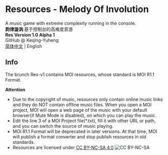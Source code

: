 # Resources - Melody Of Involution
A music game with extreme complexity running in the console.  
**韵律漩涡**:基于控制台的高难度音游  
**Res Version 1.0 Alpha 1**  
GitHub @ Keqing-Yuheng  
[简体中文](https://github.com/Keqing-Yuheng/MelodyOfInvolution/blob/Res-v1/README.md "README.md") | English  

## Info
The brunch Res-v1 contains MOI resources, whose standard is MOI R1.1 Format.  

**Attention**
- Due to the copyright of music, resources only contain online music links and they do NOT contain offline music files. When you open a MOI project, MOI will open a web page of the music with your default browser(if Mute Mode is disabled), on which you can play the music.  
- Edit the line 3 of a MOI Project file(*.txt), fill it with other URL or path, and you can switch the source of music playing.  
- MOI R1.1 Format will be deprecated in later versions. At that time, MOI will publish a format converter and stop publish resources in old standards.
- Resources are licensed under [CC BY-NC-SA 4.0](http://creativecommons.org/licenses/by-nc-sa/4.0/ "CC BY-NC-SA 4.0")
![CC BY-NC-SA](https://i.creativecommons.org/l/by-nc-sa/4.0/88x31.png "CC BY-NC-SA")